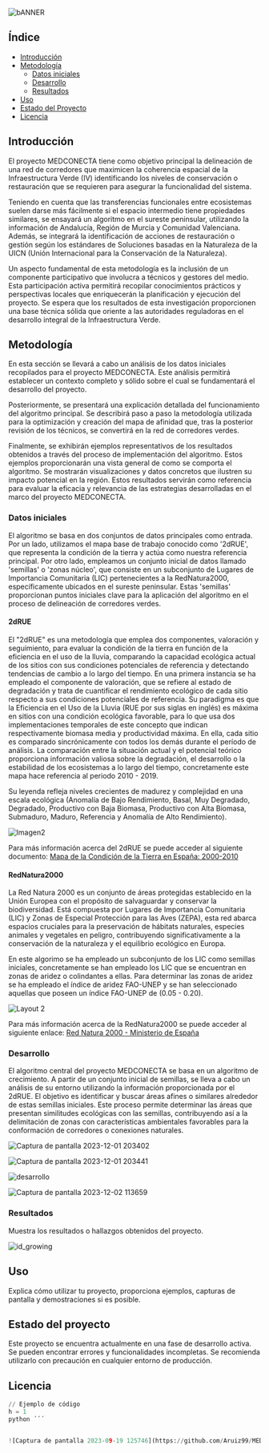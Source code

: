![bANNER](https://github.com/Aruiz99/MEDCONECTA_test/assets/116668101/0dec8dba-4a37-44b3-b0cb-1f96e757e0ec)


## Índice
- [Introducción](#introduccion)
- [Metodología](#metodología)
   - [Datos iniciales](#datos-iniciales)
   - [Desarrollo](#desarrollo)
   - [Resultados](#resultados)
- [Uso](#uso)
- [Estado del Proyecto](#estado-del-proyecto)
- [Licencia](#licencia)

## Introducción 
El proyecto MEDCONECTA tiene como objetivo principal la delineación de una red de corredores que maximicen la coherencia espacial de la Infraestructura Verde (IV) identificando los niveles de conservación o restauración que se requieren para asegurar la funcionalidad del sistema.

Teniendo en cuenta que las transferencias funcionales entre ecosistemas suelen darse más fácilmente si el espacio intermedio tiene propiedades similares, se ensayará un algoritmo en el sureste
peninsular, utilizando la información de Andalucía, Región de Murcia y Comunidad Valenciana. Además, se integrará la identificación de acciones de restauración o gestión según los estándares de Soluciones basadas en la Naturaleza de la UICN (Unión Internacional para la Conservación de la Naturaleza).

Un aspecto fundamental de esta metodología es la inclusión de un componente participativo que involucra a técnicos y gestores del medio. Esta participación activa permitirá recopilar conocimientos prácticos y perspectivas locales que enriquecerán la planificación y ejecución del proyecto. Se espera que los resultados de esta investigación proporcionen una base técnica sólida que oriente a las autoridades reguladoras en el desarrollo integral de la Infraestructura Verde. 

## Metodología
En esta sección se llevará a cabo un análisis de los datos iniciales recopilados para el proyecto MEDCONECTA. Este análisis permitirá establecer un contexto completo y sólido sobre el cual se fundamentará el desarrollo del proyecto.

Posteriormente, se presentará una explicación detallada del funcionamiento del algoritmo principal. Se describirá paso a paso la metodología utilizada para la optimización y creación del mapa de afinidad que, tras la posterior revisión de los técnicos, se convertirá en la red de corredores verdes.

Finalmente, se exhibirán ejemplos representativos de los resultados obtenidos a través del proceso de implementación del algoritmo. Estos ejemplos proporcionarán una vista general de como se comporta el algoritmo. Se mostrarán visualizaciones y datos concretos que ilustren su impacto potencial en la región. Estos resultados servirán como referencia para evaluar la eficacia y relevancia de las estrategias desarrolladas en el marco del proyecto MEDCONECTA.

### Datos iniciales
El algoritmo se basa en dos conjuntos de datos principales como entrada. Por un lado, utilizamos el mapa base de trabajo conocido como '2dRUE', que representa la condición de la tierra y actúa como nuestra referencia principal. Por otro lado, empleamos un conjunto inicial de datos llamado 'semillas' o 'zonas núcleo', que consiste en un subconjunto de Lugares de Importancia Comunitaria (LIC) pertenecientes a la RedNatura2000, específicamente ubicados en el sureste peninsular. Estas 'semillas' proporcionan puntos iniciales clave para la aplicación del algoritmo en el proceso de delineación de corredores verdes.

#### 2dRUE
El "2dRUE" es una metodología que emplea dos componentes, valoración y seguimiento, para evaluar la condición de la tierra en función de la eficiencia en el uso de la lluvia, comparando la capacidad ecológica actual de los sitios con sus condiciones potenciales de referencia y detectando tendencias de cambio a lo largo del tiempo. En una primera instancia se ha empleado el componente de valoración, que se refiere al estado de degradación y trata de cuantificar el rendimiento ecológico de cada sitio respecto a sus condiciones potenciales de referencia. Su paradigma es que la Eficiencia en el Uso de la Lluvia (RUE por sus siglas en inglés) es máxima en sitios con una condición ecológica favorable, para lo que usa dos
implementaciones temporales de este concepto que indican respectivamente biomasa media y productividad máxima. En ella, cada sitio es comparado sincrónicamente con todos los demás durante el período de análisis. La comparación entre la situación actual y el potencial teórico proporciona información valiosa sobre la degradación, el desarrollo o la estabilidad de los ecosistemas a lo largo del tiempo, concretamente este mapa hace referencia al periodo 2010 - 2019.

Su leyenda refleja niveles crecientes de madurez y complejidad en una escala ecológica (Anomalía de Bajo Rendimiento, Basal, Muy Degradado, Degradado, Productivo con Baja Biomasa, Productivo
con Alta Biomasa, Submaduro, Maduro, Referencia y Anomalía de Alto Rendimiento).

<!-- Salto adicional -->
<!-- Salto adicional -->

![Imagen2](https://github.com/Aruiz99/MEDCONECTA_test/assets/116668101/1cb52c11-571b-4ba0-88b4-ef9d30c517af)

<!-- Salto adicional -->

Para más información acerca del 2dRUE se puede acceder al siguiente documento: [Mapa de la Condición de la Tierra en España: 2000-2010](https://digital.csic.es/bitstream/10261/200778/1/2dRUE_ES_EnFinal_v7.pdf)

#### RedNatura2000
La Red Natura 2000 es un conjunto de áreas protegidas establecido en la Unión Europea con el propósito de salvaguardar y conservar la biodiversidad. Está compuesta por Lugares de Importancia Comunitaria (LIC) y Zonas de Especial Protección para las Aves (ZEPA), esta red abarca espacios cruciales para la preservación de hábitats naturales, especies animales y vegetales en peligro, contribuyendo significativamente a la conservación de la naturaleza y el equilibrio ecológico en Europa. 

En este algorimo se ha empleado un subconjunto de los LIC como semillas iniciales, concretamente se han empleado los LIC que se encuentran en zonas de aridez o colindantes a ellas. Para determinar las zonas de aridez se ha empleado el índice de aridez FAO-UNEP y se han seleccionado aquellas que poseen un índice FAO-UNEP de (0.05 - 0.20).

<!-- Salto adicional -->

![Layout 2](https://github.com/Aruiz99/MEDCONECTA_test/assets/116668101/70b92b72-b86d-44a0-a17d-0b190a6b5b43)

<!-- Salto adicional -->
<!-- Salto adicional -->

Para más información acerca de la RedNatura2000 se puede acceder al siguiente enlace:
[Red Natura 2000 - Ministerio de España](https://www.miteco.gob.es/es/biodiversidad/temas/espacios-protegidos/red-natura-2000.html)

### Desarrollo

El algoritmo central del proyecto MEDCONECTA se basa en un algoritmo de crecimiento. A partir de un conjunto inicial de semillas, se lleva a cabo un análisis de su entorno utilizando la información proporcionada por el 2dRUE. El objetivo es identificar y buscar áreas afines o similares alrededor de estas semillas iniciales. Este proceso permite determinar las áreas que presentan similitudes ecológicas con las semillas, contribuyendo así a la delimitación de zonas con características ambientales favorables para la conformación de corredores o conexiones naturales.

<!-- Salto adicional -->
![Captura de pantalla 2023-12-01 203402](https://github.com/Aruiz99/MEDCONECTA_test/assets/116668101/9e0a327d-852c-435e-b9b0-313b632562b1)
<!-- Salto adicional -->

![Captura de pantalla 2023-12-01 203441](https://github.com/Aruiz99/MEDCONECTA_test/assets/116668101/7b8ecf9a-6ab6-4b8f-9c4c-74bcd9844f76)

![desarrollo](https://github.com/Aruiz99/MEDCONECTA_test/assets/116668101/dd6c212e-a077-4d0c-b456-a198790b5c40)

![Captura de pantalla 2023-12-02 113659](https://github.com/Aruiz99/MEDCONECTA_test/assets/116668101/20fa7497-dc71-4295-9870-2a4ddc67ba9e)

### Resultados

Muestra los resultados o hallazgos obtenidos del proyecto.


![id_growing](https://github.com/Aruiz99/MEDCONECTA_test/assets/116668101/046c529c-c50b-4a11-826e-9f50982dfa1a)

## Uso

Explica cómo utilizar tu proyecto, proporciona ejemplos, capturas de pantalla y demostraciones si es posible.

## Estado del proyecto
Este proyecto se encuentra actualmente en una fase de desarrollo activa. Se pueden encontrar errores y funcionalidades incompletas. Se recomienda utilizarlo con precaución en cualquier entorno de producción.

## Licencia

```python
// Ejemplo de código
h = 1
python ´´´


![Captura de pantalla 2023-09-19 125746](https://github.com/Aruiz99/MEDCONECTA_test/assets/116668101/f701a90d-7db0-4183-84c2-3b7d4680496d)






